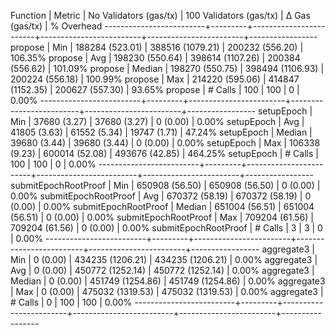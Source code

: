 Function                 | Metric  | No Validators (gas/tx) | 100 Validators (gas/tx) |         Δ Gas (gas/tx) |   % Overhead
-------------------------+---------+------------------------+-------------------------+------------------------+-----------------
propose                  | Min     |     188284 (523.01)    |      388516 (1079.21)   |     200232 (556.20)    |     106.35%
propose                  | Avg     |     198230 (550.64)    |      398614 (1107.26)   |     200384 (556.62)    |     101.09%
propose                  | Median  |     198270 (550.75)    |      398494 (1106.93)   |     200224 (556.18)    |     100.99%
propose                  | Max     |     214220 (595.06)    |      414847 (1152.35)   |     200627 (557.30)    |      93.65%
propose                  | # Calls |                    100 |                     100 |                      0 |       0.00%
-------------------------+---------+------------------------+-------------------------+------------------------+-----------------
setupEpoch               | Min     |      37680 (3.27)      |       37680 (3.27)      |          0 (0.00)      |       0.00%
setupEpoch               | Avg     |      41805 (3.63)      |       61552 (5.34)      |      19747 (1.71)      |      47.24%
setupEpoch               | Median  |      39680 (3.44)      |       39680 (3.44)      |          0 (0.00)      |       0.00%
setupEpoch               | Max     |     106338 (9.23)      |      600014 (52.08)     |     493676 (42.85)     |     464.25%
setupEpoch               | # Calls |                    100 |                     100 |                      0 |       0.00%
-------------------------+---------+------------------------+-------------------------+------------------------+-----------------
submitEpochRootProof     | Min     |     650908 (56.50)     |      650908 (56.50)     |          0 (0.00)      |       0.00%
submitEpochRootProof     | Avg     |     670372 (58.19)     |      670372 (58.19)     |          0 (0.00)      |       0.00%
submitEpochRootProof     | Median  |     651004 (56.51)     |      651004 (56.51)     |          0 (0.00)      |       0.00%
submitEpochRootProof     | Max     |     709204 (61.56)     |      709204 (61.56)     |          0 (0.00)      |       0.00%
submitEpochRootProof     | # Calls |                      3 |                       3 |                      0 |       0.00%
-------------------------+---------+------------------------+-------------------------+------------------------+-----------------
aggregate3               | Min     |          0 (0.00)      |      434235 (1206.21)   |     434235 (1206.21)   |       0.00%
aggregate3               | Avg     |          0 (0.00)      |      450772 (1252.14)   |     450772 (1252.14)   |       0.00%
aggregate3               | Median  |          0 (0.00)      |      451749 (1254.86)   |     451749 (1254.86)   |       0.00%
aggregate3               | Max     |          0 (0.00)      |      475032 (1319.53)   |     475032 (1319.53)   |       0.00%
aggregate3               | # Calls |                      0 |                     100 |                    100 |       0.00%
-------------------------+---------+------------------------+-------------------------+------------------------+-----------------

